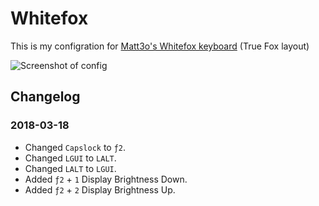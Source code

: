 # Whitefox

This is my configration for [Matt3o's Whitefox keyboard](https://input.club/whitefox) (True Fox layout)

![Screenshot of config](https://raw.githubusercontent.com/andreaskian/whitefox/master/assets/configuration.png)

## Changelog

### 2018-03-18

* Changed `Capslock` to `ƒ2`.
* Changed `LGUI` to `LALT`.
* Changed `LALT` to `LGUI`.
* Added `ƒ2` + `1` Display Brightness Down.
* Added `ƒ2` + `2` Display Brightness Up.
